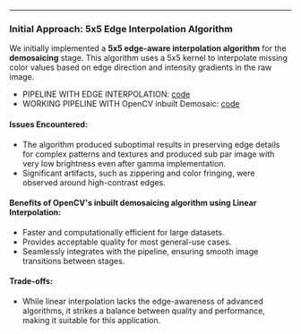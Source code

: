 ---

### Initial Approach: 5x5 Edge Interpolation Algorithm
We initially implemented a **5x5 edge-aware interpolation algorithm** for the **demosaicing** stage. This algorithm uses a 5x5 kernel to interpolate missing color values based on edge direction and intensity gradients in the raw image.

- PIPELINE WITH EDGE INTERPOLATION: [code](codes/edge_pipeline.py)
- WORKING PIPELINE WITH OpenCV inbuilt Demosaic: [code](codes/integrated_pipeline.py)
#### Issues Encountered:
- The algorithm produced suboptimal results in preserving edge details for complex patterns and textures and produced sub par image with very low brightness even after gamma implementation.
- Significant artifacts, such as zippering and color fringing, were observed around high-contrast edges.
  
#### Benefits of OpenCV's inbuilt demosaicing algorithm using Linear Interpolation:
- Faster and computationally efficient for large datasets.
- Provides acceptable quality for most general-use cases.
- Seamlessly integrates with the pipeline, ensuring smooth image transitions between stages.

#### Trade-offs:
- While linear interpolation lacks the edge-awareness of advanced algorithms, it strikes a balance between quality and performance, making it suitable for this application.
